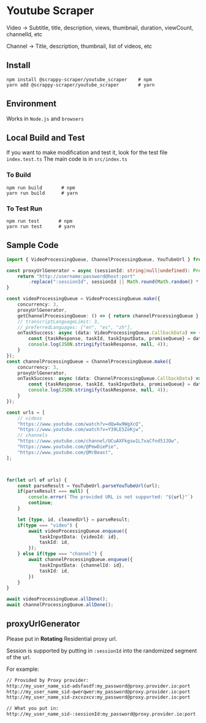 # Youtube Scraper
Video -> Subtitle, title, description, views, thumbnail, duration, viewCount, channelId, etc

Channel -> Title, description, thumbnail, list of videos, etc

## Install
```shell
npm install @scrappy-scraper/youtube_scraper    # npm
yarn add @scrappy-scraper/youtube_scraper       # yarn
```

## Environment
Works in `Node.js` and `browsers`

## Local Build and Test
If you want to make modification and test it, look for the test file `index.test.ts`
The main code is in `src/index.ts`

### To Build
```shell
npm run build       # npm
yarn run build      # yarn
```
### To Test Run
```shell
npm run test       # npm
yarn run test      # yarn
```

## Sample Code
```typescript
import { VideoProcessingQueue, ChannelProcessingQueue, YouTubeUrl } from '@scrappy-scraper/youtube_scraper';

const proxyUrlGenerator = async (sessionId: string|null|undefined): Promise<string> => {
    return "http://username:password@host:port"
        .replace(":sessionId", sessionId || Math.round(Math.random() * 10**6).toString());
}

const videoProcessingQueue = VideoProcessingQueue.make({
    concurrency: 3,
    proxyUrlGenerator,
    getChannelProcessingQueue: () => { return channelProcessingQueue }, // include this line to automatically parse the info of the channel that this video belongs to
    // transcriptLanguageLimit: 3,
    // preferredLanguages: ["en", "es", "zh"],
    onTaskSuccess: async (data: VideoProcessingQueue.CallbackData) => {
        const {taskResponse, taskId, taskInputData, promiseQueue} = data;
        console.log(JSON.stringify(taskResponse, null, 4));
    }
});
const channelProcessingQueue = ChannelProcessingQueue.make({
    concurrency: 3,
    proxyUrlGenerator,
    onTaskSuccess: async (data: ChannelProcessingQueue.CallbackData) => {
        const {taskResponse, taskId, taskInputData, promiseQueue} = data;
        console.log(JSON.stringify(taskResponse, null, 4));
    }
});

const urls = [
    // videos
    "https://www.youtube.com/watch?v=dQw4w9WgXcQ",
    "https://www.youtube.com/watch?v=Y39LE5ZoKjw",
    // channels
    "https://www.youtube.com/channel/UCuAXFkgsw1L7xaCfnd5JJOw",
    "https://www.youtube.com/@PewDiePie",
    "https://www.youtube.com/@MrBeast",
];



for(let url of urls) {
    const parseResult = YouTubeUrl.parseYouTubeUrl(url);
    if(parseResult === null) {
        console.error(`The provided URL is not supported: "${url}"`)
        continue;
    }

    let {type, id, cleanedUrl} = parseResult;
    if(type === "video") {
        await videoProcessingQueue.enqueue({
            taskInputData: {videoId: id},
            taskId: id,
        });
    } else if(type === "channel") {
        await channelProcessingQueue.enqueue({
            taskInputData: {channelId: id},
            taskId: id,
        })
    }
}

await videoProcessingQueue.allDone();
await channelProcessingQueue.allDone();

```

## proxyUrlGenerator
Please put in **Rotating** Residential proxy url.

Session is supported by putting in `:sessionId` into the randomized segment of the url.

For example:

```markdown
// Provided by Proxy provider:
http://my_user_name_sid-adsfasdf:my_password@proxy.provider.io:port
http://my_user_name_sid-qwerqwer:my_password@proxy.provider.io:port
http://my_user_name_sid-zxcvzxcv:my_password@proxy.provider.io:port

// What you put in:
http://my_user_name_sid-:sessionId:my_password@proxy.provider.io:port
```
